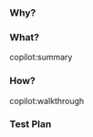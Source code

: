 ### Why?
<!-- author to complete -->
<!-- Please explain us why we need this change? -->

### What?
<!-- Please explain us what does it do? Or let the copilot handle it. -->
copilot:summary

### How?
<!-- Please explain us hwo should it work? Or let the copilot handle it. -->
copilot:walkthrough

### Test Plan
<!-- How did you test it? How can we test it? -->

<!--

copilot:poem

-->
